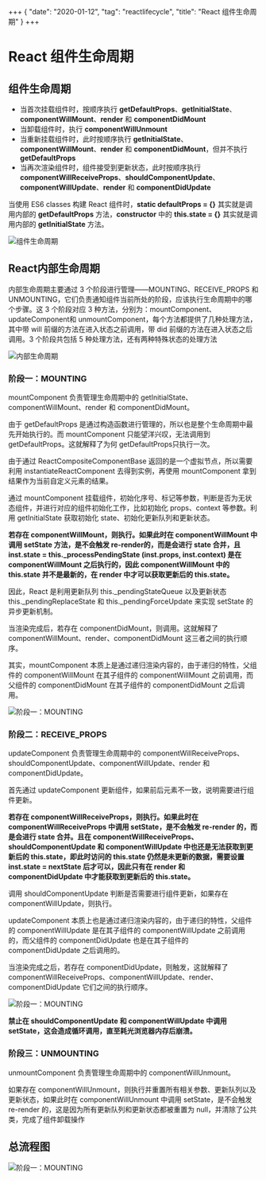 +++
{
    "date": "2020-01-12",
    "tag": "reactlifecycle",
    "title": "React 组件生命周期"
}
+++
# React 组件生命周期

## 组件生命周期

- 当首次挂载组件时，按顺序执行 **getDefaultProps**、**getInitialState**、**componentWillMount**、**render** 和 **componentDidMount**
- 当卸载组件时，执行 **componentWillUnmount**
- 当重新挂载组件时，此时按顺序执行 **getInitialState**、**componentWillMount**、**render** 和 **componentDidMount**，但并不执行 **getDefaultProps**
- 当再次渲染组件时，组件接受到更新状态，此时按顺序执行 **componentWillReceiveProps**、**shouldComponentUpdate**、**componentWillUpdate**、**render** 和 **componentDidUpdate**

当使用 ES6 classes 构建 React 组件时，**static defaultProps = {}** 其实就是调用内部的 **getDefaultProps** 方法，**constructor** 中的 **this.state = {}** 其实就是调用内部的 **getInitialState** 方法。

![组件生命周期](/images/react-life-cycle_1.png)

## React内部生命周期

内部生命周期主要通过 3 个阶段进行管理——MOUNTING、RECEIVE_PROPS 和 UNMOUNTING，它们负责通知组件当前所处的阶段，应该执行生命周期中的哪个步骤。这 3 个阶段对应 3 种方法，分别为：mountComponent、updateComponent和 unmountComponent，每个方法都提供了几种处理方法，其中带 will 前缀的方法在进入状态之前调用，带 did 前缀的方法在进入状态之后调用。3 个阶段共包括 5 种处理方法，还有两种特殊状态的处理方法

![内部生命周期](/images/react-life-cycle_2.png)

### 阶段一：MOUNTING

mountComponent 负责管理生命周期中的 getInitialState、componentWillMount、render 和 componentDidMount。

由于 getDefaultProps 是通过构造函数进行管理的，所以也是整个生命周期中最先开始执行的。而 mountComponent 只能望洋兴叹，无法调用到 getDefaultProps。这就解释了为何 getDefaultProps只执行一次。

由于通过 ReactCompositeComponentBase 返回的是一个虚拟节点，所以需要利用 instantiateReactComponent 去得到实例，再使用 mountComponent 拿到结果作为当前自定义元素的结果。

通过 mountComponent 挂载组件，初始化序号、标记等参数，判断是否为无状态组件，并进行对应的组件初始化工作，比如初始化 props、context 等参数。利用 getInitialState 获取初始化 state、初始化更新队列和更新状态。

**若存在 componentWillMount，则执行。如果此时在 componentWillMount 中调用 setState 方法，是不会触发 re-render的，而是会进行 state 合并，且 inst.state = this._processPendingState (inst.props, inst.context) 是在 componentWillMount 之后执行的，因此 componentWillMount 中的 this.state 并不是最新的，在 render 中才可以获取更新后的 this.state。**

因此，React 是利用更新队列 this._pendingStateQueue 以及更新状态 this._pendingReplaceState 和 this._pendingForceUpdate 来实现 setState 的异步更新机制。

当渲染完成后，若存在 componentDidMount，则调用。这就解释了 componentWillMount、render、componentDidMount 这三者之间的执行顺序。

其实，mountComponent 本质上是通过递归渲染内容的，由于递归的特性，父组件的 componentWillMount 在其子组件的 componentWillMount 之前调用，而父组件的 componentDidMount 在其子组件的 componentDidMount 之后调用。

![阶段一：MOUNTING](/images/react-life-cycle_3.png)

### 阶段二：RECEIVE_PROPS

updateComponent 负责管理生命周期中的 componentWillReceiveProps、shouldComponentUpdate、componentWillUpdate、render 和 componentDidUpdate。

首先通过 updateComponent 更新组件，如果前后元素不一致，说明需要进行组件更新。

**若存在 componentWillReceiveProps，则执行。如果此时在 componentWillReceiveProps 中调用 setState，是不会触发 re-render 的，而是会进行 state 合并。且在 componentWillReceiveProps、shouldComponentUpdate 和 componentWillUpdate 中也还是无法获取到更新后的 this.state，即此时访问的 this.state 仍然是未更新的数据，需要设置 inst.state = nextState 后才可以，因此只有在 render 和 componentDidUpdate 中才能获取到更新后的 this.state。**

调用 shouldComponentUpdate 判断是否需要进行组件更新，如果存在 componentWillUpdate，则执行。

updateComponent 本质上也是通过递归渲染内容的，由于递归的特性，父组件的 componentWillUpdate 是在其子组件的 componentWillUpdate 之前调用的，而父组件的 componentDidUpdate 也是在其子组件的 componentDidUpdate 之后调用的。

当渲染完成之后，若存在 componentDidUpdate，则触发，这就解释了 componentWillReceiveProps、componentWillUpdate、render、componentDidUpdate 它们之间的执行顺序。

![阶段一：MOUNTING](/images/react-life-cycle_4.png)

**禁止在 shouldComponentUpdate 和 componentWillUpdate 中调用 setState，这会造成循环调用，直至耗光浏览器内存后崩溃。**

### 阶段三：UNMOUNTING

unmountComponent 负责管理生命周期中的 componentWillUnmount。

如果存在 componentWillUnmount，则执行并重置所有相关参数、更新队列以及更新状态，如果此时在 componentWillUnmount 中调用 setState，是不会触发 re-render 的，这是因为所有更新队列和更新状态都被重置为 null，并清除了公共类，完成了组件卸载操作

## 总流程图

![阶段一：MOUNTING](/images/react-life-cycle_5.jpg)
